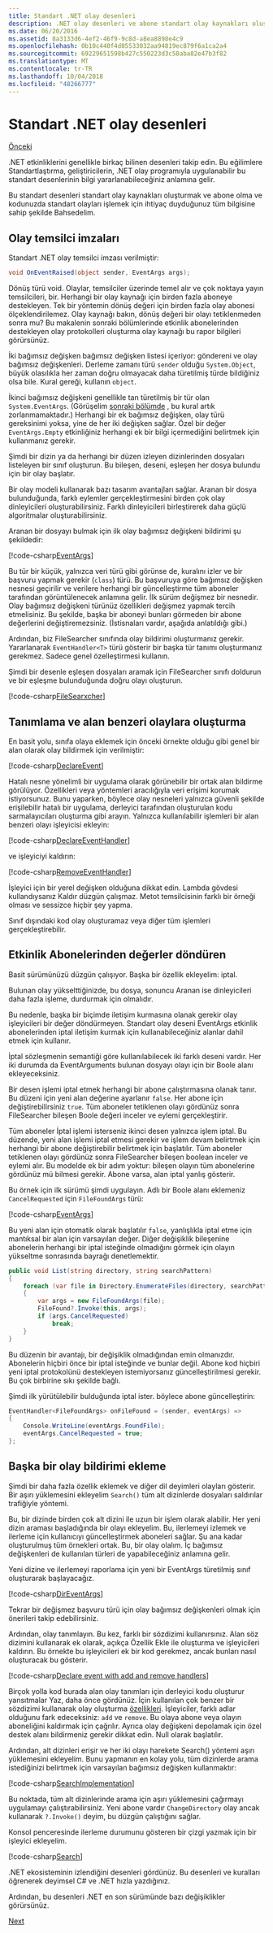 ```yaml
---
title: Standart .NET olay desenleri
description: .NET olay desenleri ve abone standart olay kaynakları oluşturmak ve kodunuzun içinde standart olayları işleme hakkında daha fazla bilgi edinin.
ms.date: 06/20/2016
ms.assetid: 8a3133d6-4ef2-46f9-9c8d-a8ea8898e4c9
ms.openlocfilehash: 0b10c440f4d05533032aa94819ec879f6a1ca2a4
ms.sourcegitcommit: 69229651598b427c550223d3c58aba82e47b3f82
ms.translationtype: MT
ms.contentlocale: tr-TR
ms.lasthandoff: 10/04/2018
ms.locfileid: "48266777"
---
```

# <a name="standard-net-event-patterns"></a>Standart .NET olay desenleri

[Önceki](events-overview.md)

.NET etkinliklerini genellikle birkaç bilinen desenleri takip edin. Bu eğilimlere Standartlaştırma, geliştiricilerin, .NET olay programıyla uygulanabilir bu standart desenlerinin bilgi yararlanabileceğiniz anlamına gelir.

Bu standart desenleri standart olay kaynakları oluşturmak ve abone olma ve kodunuzda standart olayları işlemek için ihtiyaç duyduğunuz tüm bilgisine sahip şekilde Bahsedelim.

## <a name="event-delegate-signatures"></a>Olay temsilci imzaları

Standart .NET olay temsilci imzası verilmiştir:

```csharp
void OnEventRaised(object sender, EventArgs args);
```

Dönüş türü void. Olaylar, temsilciler üzerinde temel alır ve çok noktaya yayın temsilcileri, bir. Herhangi bir olay kaynağı için birden fazla aboneye destekleyen. Tek bir yöntemin dönüş değeri için birden fazla olay abonesi ölçeklendirilemez. Olay kaynağı bakın, dönüş değeri bir olayı tetiklenmeden sonra mu? Bu makalenin sonraki bölümlerinde etkinlik abonelerinden destekleyen olay protokolleri oluşturma olay kaynağı bu rapor bilgileri görürsünüz.

İki bağımsız değişken bağımsız değişken listesi içeriyor: göndereni ve olay bağımsız değişkenleri. Derleme zamanı türü `sender` olduğu `System.Object`, büyük olasılıkla her zaman doğru olmayacak daha türetilmiş türde bildiğiniz olsa bile. Kural gereği, kullanın `object`.

İkinci bağımsız değişkeni genellikle tan türetilmiş bir tür olan `System.EventArgs`. (Görüşelim [sonraki bölümde](modern-events.md) , bu kural artık zorlanmamaktadır.) Herhangi bir ek bağımsız değişken, olay türü gereksinimi yoksa, yine de her iki değişken sağlar.
Özel bir değer `EventArgs.Empty` etkinliğiniz herhangi ek bir bilgi içermediğini belirtmek için kullanmanız gerekir.

Şimdi bir dizin ya da herhangi bir düzen izleyen dizinlerinden dosyaları listeleyen bir sınıf oluşturun. Bu bileşen, deseni, eşleşen her dosya bulundu için bir olay başlatır.

Bir olay modeli kullanarak bazı tasarım avantajları sağlar. Aranan bir dosya bulunduğunda, farklı eylemler gerçekleştirmesini birden çok olay dinleyicileri oluşturabilirsiniz. Farklı dinleyicileri birleştirerek daha güçlü algoritmalar oluşturabilirsiniz.

Aranan bir dosyayı bulmak için ilk olay bağımsız değişkeni bildirimi şu şekildedir: 

[!code-csharp[EventArgs](../../samples/csharp/events/Program.cs#EventArgsV1 "Define event arguments")]

Bu tür bir küçük, yalnızca veri türü gibi görünse de, kuralını izler ve bir başvuru yapmak gerekir (`class`) türü. Bu başvuruya göre bağımsız değişken nesnesi geçirilir ve verilere herhangi bir güncelleştirme tüm aboneler tarafından görüntülenecek anlamına gelir. İlk sürüm değişmez bir nesnedir. Olay bağımsız değişkeni türünüz özellikleri değişmez yapmak tercih etmelisiniz. Bu şekilde, başka bir aboneyi bunları görmeden bir abone değerlerini değiştiremezsiniz. (İstisnaları vardır, aşağıda anlatıldığı gibi.)  

Ardından, biz FileSearcher sınıfında olay bildirimi oluşturmanız gerekir. Yararlanarak `EventHandler<T>` türü gösterir bir başka tür tanımı oluşturmanız gerekmez. Sadece genel özelleştirmesi kullanın.

Şimdi bir desenle eşleşen dosyaları aramak için FileSearcher sınıfı doldurun ve bir eşleşme bulunduğunda doğru olayı oluşturun.

[!code-csharp[FileSearxcher](../../samples/csharp/events/Program.cs#FileSearcherV1 "Create the initial file searcher")]

## <a name="defining-and-raising-field-like-events"></a>Tanımlama ve alan benzeri olaylara oluşturma

En basit yolu, sınıfa olaya eklemek için önceki örnekte olduğu gibi genel bir alan olarak olay bildirmek için verilmiştir:

[!code-csharp[DeclareEvent](../../samples/csharp/events/Program.cs#DeclareEvent "Declare the file found event")]

Hatalı nesne yönelimli bir uygulama olarak görünebilir bir ortak alan bildirme görülüyor. Özellikleri veya yöntemleri aracılığıyla veri erişimi korumak istiyorsunuz. Bunu yaparken, böylece olay nesneleri yalnızca güvenli şekilde erişilebilir hatalı bir uygulama, derleyici tarafından oluşturulan kodu sarmalayıcıları oluşturma gibi arayın. Yalnızca kullanılabilir işlemleri bir alan benzeri olayı işleyicisi ekleyin:

[!code-csharp[DeclareEventHandler](../../samples/csharp/events/Program.cs#DeclareEventHandler "Declare the file found event handler")]

ve işleyiciyi kaldırın:

[!code-csharp[RemoveEventHandler](../../samples/csharp/events/Program.cs#RemoveHandler "Remove the event handler")]

İşleyici için bir yerel değişken olduğuna dikkat edin. Lambda gövdesi kullandıysanız Kaldır düzgün çalışmaz. Metot temsilcisinin farklı bir örneği olması ve sessizce hiçbir şey yapma.

Sınıf dışındaki kod olay oluşturamaz veya diğer tüm işlemleri gerçekleştirebilir.

## <a name="returning-values-from-event-subscribers"></a>Etkinlik Abonelerinden değerler döndüren

Basit sürümünüzü düzgün çalışıyor. Başka bir özellik ekleyelim: iptal.

Bulunan olay yükselttiğinizde, bu dosya, sonuncu Aranan ise dinleyicileri daha fazla işleme, durdurmak için olmalıdır.

Bu nedenle, başka bir biçimde iletişim kurmasına olanak gerekir olay işleyicileri bir değer döndürmeyen. Standart olay deseni EventArgs etkinlik abonelerinden iptal iletişim kurmak için kullanabileceğiniz alanlar dahil etmek için kullanır.

İptal sözleşmenin semantiği göre kullanılabilecek iki farklı deseni vardır. Her iki durumda da EventArguments bulunan dosyayı olayı için bir Boole alanı ekleyeceksiniz. 

Bir desen işlemi iptal etmek herhangi bir abone çalıştırmasına olanak tanır.
Bu düzeni için yeni alan değerine ayarlanır `false`. Her abone için değiştirebilirsiniz `true`. Tüm aboneler tetiklenen olayı gördünüz sonra FileSearcher bileşen Boole değeri inceler ve eylemi gerçekleştirir.

Tüm aboneler İptal işlemi isterseniz ikinci desen yalnızca işlem iptal. Bu düzende, yeni alan işlemi iptal etmesi gerekir ve işlem devam belirtmek için herhangi bir abone değiştirebilir belirtmek için başlatılır.
Tüm aboneler tetiklenen olayı gördünüz sonra FileSearcher bileşen boolean inceler ve eylemi alır. Bu modelde ek bir adım yoktur: bileşen olayın tüm abonelerine gördünüz mü bilmesi gerekir. Abone varsa, alan iptal yanlış gösterir.

Bu örnek için ilk sürümü şimdi uygulayın. Adlı bir Boole alanı eklemeniz `CancelRequested` için `FileFoundArgs` türü:

[!code-csharp[EventArgs](../../samples/csharp/events/Program.cs#EventArgs "Update event arguments")]

Bu yeni alan için otomatik olarak başlatılır `false`, yanlışlıkla iptal etme için mantıksal bir alan için varsayılan değer. Diğer değişiklik bileşenine abonelerin herhangi bir iptal isteğinde olmadığını görmek için olayın yükseltme sonrasında bayrağı denetlemektir.

```csharp
public void List(string directory, string searchPattern)
{
    foreach (var file in Directory.EnumerateFiles(directory, searchPattern))
    {
        var args = new FileFoundArgs(file);
        FileFound?.Invoke(this, args);
        if (args.CancelRequested)
            break;
    }
}
```

Bu düzenin bir avantajı, bir değişiklik olmadığından emin olmanızdır.
Abonelerin hiçbiri önce bir iptal isteğinde ve bunlar değil. Abone kod hiçbiri yeni iptal protokolünü destekleyen istemiyorsanız güncelleştirilmesi gerekir. Bu çok birbirine sıkı şekilde bağlı.

Şimdi ilk yürütülebilir bulduğunda iptal ister. böylece abone güncelleştirin:

```csharp
EventHandler<FileFoundArgs> onFileFound = (sender, eventArgs) =>
{
    Console.WriteLine(eventArgs.FoundFile);
    eventArgs.CancelRequested = true;
};
```

## <a name="adding-another-event-declaration"></a>Başka bir olay bildirimi ekleme

Şimdi bir daha fazla özellik eklemek ve diğer dil deyimleri olayları gösterir. Bir aşırı yüklemesini ekleyelim `Search()` tüm alt dizinlerde dosyaları saldırılar trafiğiyle yöntemi.

Bu, bir dizinde birden çok alt dizini ile uzun bir işlem olarak alabilir. Her yeni dizin araması başladığında bir olayı ekleyelim. Bu, ilerlemeyi izlemek ve ilerleme için kullanıcıyı güncelleştirmek aboneleri sağlar. Şu ana kadar oluşturulmuş tüm örnekleri ortak. Bu, bir olay olalım. İç bağımsız değişkenleri de kullanılan türleri de yapabileceğiniz anlamına gelir.

Yeni dizine ve ilerlemeyi raporlama için yeni bir EventArgs türetilmiş sınıf oluşturarak başlayacağız. 

[!code-csharp[DirEventArgs](../../samples/csharp/events/Program.cs#SearchDirEventArgs "Define search directory event arguments")]

Tekrar bir değişmez başvuru türü için olay bağımsız değişkenleri olmak için önerileri takip edebilirsiniz.

Ardından, olay tanımlayın. Bu kez, farklı bir sözdizimi kullanırsınız. Alan söz dizimini kullanarak ek olarak, açıkça Özellik Ekle ile oluşturma ve işleyicileri kaldırın. Bu örnekte bu işleyicileri ek bir kod gerekmez, ancak bunları nasıl oluşturacak bu gösterir.

[!code-csharp[Declare event with add and remove handlers](../../samples/csharp/events/Program.cs#DeclareSearchEvent "Declare the event with add and remove handlers")]

Birçok yolla kod burada alan olay tanımları için derleyici kodu oluşturur yansıtmalar Yaz, daha önce gördünüz. İçin kullanılan çok benzer bir sözdizimi kullanarak olay oluşturma [özellikleri](properties.md). İşleyiciler, farklı adlar olduğunu fark edeceksiniz: `add` ve `remove`. Bu olaya abone veya olayın aboneliğini kaldırmak için çağrılır. Ayrıca olay değişkeni depolamak için özel destek alanı bildirmeniz gerekir dikkat edin. Null olarak başlatılır.

Ardından, alt dizinleri erişir ve her iki olayı harekete Search() yöntemi aşırı yüklemesini ekleyelim. Bunu yapmanın en kolay yolu, tüm dizinlerde arama istediğinizi belirtmek için varsayılan bağımsız değişken kullanmaktır:

[!code-csharp[SearchImplementation](../../samples/csharp/events/Program.cs#FinalImplementation "Implementation to search directories")]

Bu noktada, tüm alt dizinlerinde arama için aşırı yüklemesini çağırmayı uygulamayı çalıştırabilirsiniz. Yeni abone vardır `ChangeDirectory` olay ancak kullanarak `?.Invoke()` deyim, bu düzgün çalıştığını sağlar.

 Konsol penceresinde ilerleme durumunu gösteren bir çizgi yazmak için bir işleyici ekleyelim. 

[!code-csharp[Search](../../samples/csharp/events/Program.cs#Search "Declare event handler")]

.NET ekosisteminin izlendiğini desenleri gördünüz.
Bu desenleri ve kuralları öğrenerek deyimsel C# ve .NET hızla yazdığınız.

Ardından, bu desenleri .NET en son sürümünde bazı değişiklikler görürsünüz.

[Next](modern-events.md)
